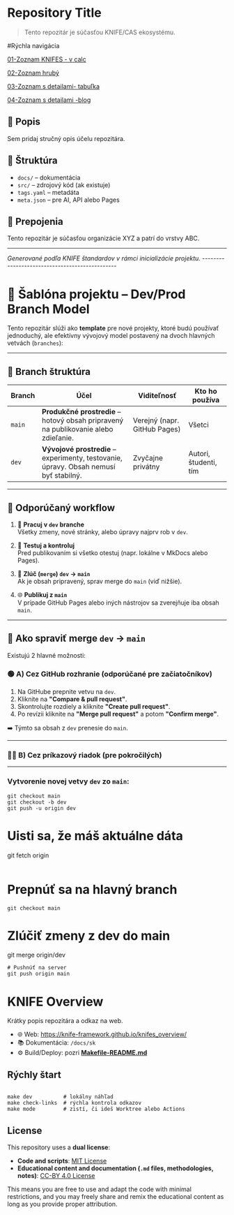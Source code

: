 # Repository Title

> Tento repozitár je súčasťou KNIFE/CAS ekosystému.


#Rýchla navigácia

[01-Zoznam KNIFES - v calc](/files/20250420-KNIFES_with_SFIA.ods)

[02-Zoznam hrubý ](/docs/sk/7Ds/01.D1-Management/02.Strategy/KNIFEsOverview.md)

[03-Zoznam s detailami- tabuľka ](/docs/sk/7Ds/01.D1-Management/02.Strategy/KNIFE_Overview_List.md)

[04-Zoznam s detailami -blog](/docs/sk/7Ds/01.D1-Management/02.Strategy/KNIFE_Overview_Details.md)


## 🧾 Popis
Sem pridaj stručný opis účelu repozitára.

## 📁 Štruktúra
- `docs/` – dokumentácia
- `src/` – zdrojový kód (ak existuje)
- `tags.yaml` – metadáta
- `meta.json` – pre AI, API alebo Pages

## 🔗 Prepojenia
Tento repozitár je súčasťou organizácie XYZ a patrí do vrstvy ABC.

---

*Generované podľa KNIFE štandardov v rámci inicializácie projektu.*
    -----------------------------------------------

    
# 🧪 Šablóna projektu – Dev/Prod Branch Model

Tento repozitár slúži ako **template** pre nové projekty, ktoré budú používať jednoduchý, ale efektívny vývojový model postavený na dvoch hlavných vetvách (`branches`):

---

## 🌳 Branch štruktúra

| Branch | Účel | Viditeľnosť | Kto ho používa |
|--------|------|--------------|----------------|
| `main` | **Produkčné prostredie** – hotový obsah pripravený na publikovanie alebo zdieľanie. | Verejný (napr. GitHub Pages) | Všetci |
| `dev`  | **Vývojové prostredie** – experimenty, testovanie, úpravy. Obsah nemusí byť stabilný. | Zvyčajne privátny | Autori, študenti, tím |

---

## 🔄 Odporúčaný workflow

1. 🔧 **Pracuj v `dev` branche**  
   Všetky zmeny, nové stránky, alebo úpravy najprv rob v `dev`.

2. 🧪 **Testuj a kontroluj**  
   Pred publikovaním si všetko otestuj (napr. lokálne v MkDocs alebo Pages).

3. 🔀 **Zlúč (`merge`) `dev` → `main`**  
   Ak je obsah pripravený, sprav merge do `main` (viď nižšie).

4. 🌐 **Publikuj z `main`**  
   V prípade GitHub Pages alebo iných nástrojov sa zverejňuje iba obsah `main`.

---

## 🔀 Ako spraviť merge `dev` → `main`

Existujú 2 hlavné možnosti:

### 🟢 A) Cez GitHub rozhranie (odporúčané pre začiatočníkov)

1. Na GitHube prepnite vetvu na `dev`.
2. Kliknite na **"Compare & pull request"**.
3. Skontrolujte rozdiely a kliknite **"Create pull request"**.
4. Po revízii kliknite na **"Merge pull request"** a potom **"Confirm merge"**.

➡️ Týmto sa obsah z `dev` prenesie do `main`.

---

### 🧑‍💻 B) Cez príkazový riadok (pre pokročilých)
---


### Vytvorenie novej vetvy `dev` zo `main`:

```
git checkout main
git checkout -b dev
git push -u origin dev
```
# Uisti sa, že máš aktuálne dáta
git fetch origin

```
```
# Prepnúť sa na hlavný branch
```
git checkout main
```
# Zlúčiť zmeny z dev do main
git merge origin/dev
```
# Pushnúť na server
git push origin main
```
# KNIFE Overview

Krátky popis repozitára a odkaz na web.

- 🌐 Web: https://knife-framework.github.io/knifes_overview/
- 📚 Dokumentácia: `/docs/sk`
- ⚙️ Build/Deploy: pozri **[Makefile-README.md](./Makefile-README.md)**

## Rýchly štart

```

make dev          # lokálny náhľad
make check-links  # rýchla kontrola odkazov
make mode         # zistí, či ideš Worktree alebo Actions

```

## License

This repository uses a **dual license**:

- **Code and scripts**: [MIT License](./LICENSE)  
- **Educational content and documentation (`.md` files, methodologies, notes)**: [CC-BY 4.0 License](./LICENSE-DOCS)  

This means you are free to use and adapt the code with minimal restrictions, and you may freely
share and remix the educational content as long as you provide proper attribution.
